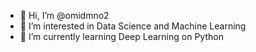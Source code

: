 - 👋 Hi, I’m @omidmno2
- 👀 I’m interested in Data Science and Machine Learning
- 🌱 I’m currently learning Deep Learning on Python

<!---
omidmno2/omidmno2 is a ✨ special ✨ repository because its `README.md` (this file) appears on your GitHub profile.
You can click the Preview link to take a look at your changes.
--->
